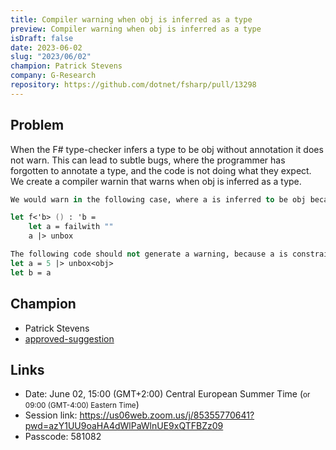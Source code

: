 ```yaml
---
title: Compiler warning when obj is inferred as a type
preview: Compiler warning when obj is inferred as a type
isDraft: false
date: 2023-06-02
slug: "2023/06/02"
champion: Patrick Stevens
company: G-Research
repository: https://github.com/dotnet/fsharp/pull/13298
---
```


## Problem

When the F# type-checker infers a type to be obj without annotation it does not warn.
This can lead to subtle bugs, where the programmer has forgotten to annotate a type, and the code is not doing what they expect.
We create a compiler warnin that warns when obj is inferred as a type.

```fsharp
We would warn in the following case, where a is inferred to be obj because that's the most general thing it could be:

let f<'b> () : 'b =
    let a = failwith ""
    a |> unbox

The following code should not generate a warning, because a is constrained to be obj by the type argument to unbox, and b is constrained to be obj because it is of the same type as a.
let a = 5 |> unbox<obj>
let b = a
```

## Champion

- Patrick Stevens
- [approved-suggestion](https://github.com/fsharp/fslang-suggestions/issues/696)

## Links

- Date: June 02, 15:00 (GMT+2:00) Central European Summer Time (<small>or 09:00 (GMT-4:00) Eastern Time</small>)
- Session link: https://us06web.zoom.us/j/85355770641?pwd=azY1UU9oaHA4dWlPaWlnUE9xQTFBZz09
- Passcode: 581082
